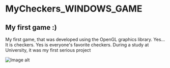 # MyCheckers_WINDOWS_GAME
<h2>My first game :)</h2>
My first game, that was developed using the OpenGL graphics library. Yes... It is checkers. Yes is everyone's favorite checkers. During a study at University, it was my first serious project

![Image alt](https://github.com/crefise/MyCheckers_WINDOWS_GAME/raw/master/checkers1.png)
